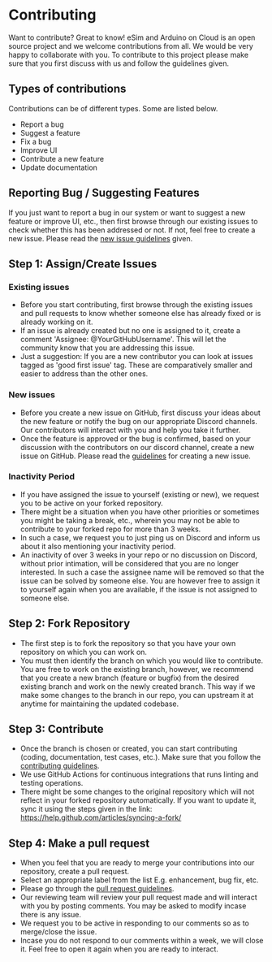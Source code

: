 # Contributing 

Want to contribute? Great to know! eSim and Arduino on Cloud is an open source project and we welcome contributions from all. We would be very happy to collaborate with you. To contribute to this project please make sure that you first discuss with us and follow the guidelines given.

## Types of contributions
Contributions can be of different types. Some are listed below.
* Report a bug
* Suggest a feature
* Fix a bug
* Improve UI
* Contribute a new feature
* Update documentation

## Reporting Bug / Suggesting Features
If you just want to report a bug in our system or want to suggest a new feature or improve UI, etc., then first browse through our existing issues to check whether this has been addressed or not. If not, feel free to create a new issue. Please read the  [new issue guidelines](guidelines-checklist/new-issue-guidelines.md) given.

## Step 1: Assign/Create Issues

### Existing issues
* Before you start contributing, first browse through the existing issues and pull requests to know whether someone else has already fixed or is already working on it.
* If an issue is already created but no one is assigned to it, create a comment 'Assignee: @YourGitHubUsername'. This will let the community know that you are addressing this issue.
* Just a suggestion: If you are a new contributor you can look at issues tagged as 'good first issue' tag. These are comparatively smaller and easier to address than the other ones.

### New issues
* Before you create a new issue on GitHub, first discuss your ideas about the new feature or notify the bug on our appropriate Discord channels. Our contributors will interact with you and help you take it further. 
* Once the feature is approved or the bug is confirmed, based on your discussion with the contributors on our discord channel, create a new issue on GitHub. Please read the [guidelines](guidelines-checklist/new-issue-guidelines.md) for creating a new issue.

### Inactivity Period
* If you have assigned the issue to yourself (existing or new), we request you to be active on your forked repository.
* There might be a situation when you have other priorities or sometimes you might be taking a break, etc., wherein you may not be able to contribute to your forked repo for more than 3 weeks. 
* In such a case, we request you to just ping us on Discord and inform us about it also mentioning your inactivity period.
* An inactivity of over 3 weeks in your repo or no discussion on Discord, without prior intimation, will be considered that you are no longer interested. In such a case the assignee name will be removed so that the issue can be solved by someone else. You are however free to assign it to yourself again when you are available, if the issue is not assigned to someone else.

## Step 2: Fork Repository 
* The first step is to fork the repository so that you have your own repository on which you can work on.
* You must then identify the branch on which you would like to contribute. You are free to work on the existing branch, however, we recommend that you create a new branch (feature or bugfix) from the desired existing branch and work on the newly created branch. This way if we make some changes to the branch in our repo, you can upstream it at anytime for maintaining the updated codebase.

## Step 3: Contribute
* Once the branch is chosen or created, you can start contributing (coding, documentation, test cases, etc.). Make sure that you follow the [contributing guidelines](guidelines-checklist/contributing-guidelines.md).
* We use GitHub Actions for continuous integrations that runs linting and testing operations.
* There might be some changes to the original repository which will not reflect in your forked repository automatically. If you want to update it, sync it using the steps given in the link: https://help.github.com/articles/syncing-a-fork/

## Step 4: Make a pull request
* When you feel that you are ready to merge your contributions into our repository, create a pull request.
* Select an appropriate label from the list E.g. enhancement, bug fix, etc.
* Please go through the [pull request guidelines](guidelines-checklist/pullrequest-guidelines.md).
* Our reviewing team will review your pull request made and will interact with you by posting comments. You may be asked to modify incase there is any issue.
* We request you to be active in responding to our comments so as to merge/close the issue.
* Incase you do not respond to our comments within a week, we will close it. Feel free to open it again when you are ready to interact.
